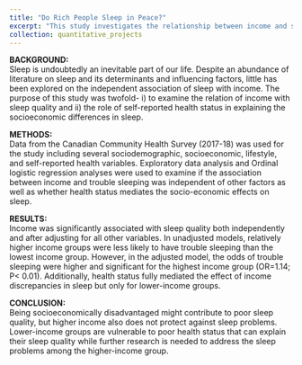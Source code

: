 ```yaml
---
title: "Do Rich People Sleep in Peace?"
excerpt: "This study investigates the relationship between income and sleep quality using data from the Canadian Community Health Survey (2017-18). The analysis explores whether income independently affects sleep quality and how self-reported health status might mediate this association. Results indicate that income is significantly related to sleep quality. While higher-income groups are generally less likely to experience sleep problems compared to lower-income groups, adjusting for other factors reveals that even those in the highest income group can have increased odds of trouble sleeping. Health status was found to fully mediate the relationship between income and sleep quality for lower-income groups, suggesting that socioeconomically disadvantaged individuals may experience poorer sleep due to poorer health.<br/>"
collection: quantitative_projects
---
```

<b>BACKGROUND:</b>  
Sleep is undoubtedly an inevitable part of our life. Despite an abundance of literature on sleep and its determinants and influencing factors, little has been explored on the independent association of sleep with income. The purpose of this study was twofold- i) to examine the relation of income with sleep quality and ii) the role of self-reported health status in explaining the socioeconomic differences in sleep.

<b>METHODS:</b>  
Data from the Canadian Community Health Survey (2017-18) was used for the study including several sociodemographic, socioeconomic, lifestyle, and self-reported health variables. Exploratory data analysis and Ordinal logistic regression analyses were used to examine if the association between income and trouble sleeping was independent of other factors as well as whether health status mediates the socio-economic effects on sleep.

<b>RESULTS:</b>  
Income was significantly associated with sleep quality both independently and after adjusting for all other variables. In unadjusted models, relatively higher income groups were less likely to have trouble sleeping than the lowest income group. However, in the adjusted model, the odds of trouble sleeping were higher and significant for the highest income group (OR=1.14; P< 0.01). Additionally, health status fully mediated the effect of income discrepancies in sleep but only for lower-income groups.

<b>CONCLUSION:</b>  
Being socioeconomically disadvantaged might contribute to poor sleep quality, but higher income also does not protect against sleep problems. Lower-income groups are vulnerable to poor health status that can explain their sleep quality while further research is needed to address the sleep problems among the higher-income group.
